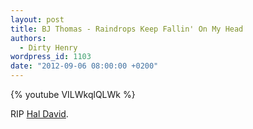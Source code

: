 ```yaml
---
layout: post
title: BJ Thomas - Raindrops Keep Fallin' On My Head
authors:
  - Dirty Henry
wordpress_id: 1103
date: "2012-09-06 08:00:00 +0200"
---
```


{% youtube VILWkqlQLWk %}

RIP [Hal David](https://pitchfork.com/news/47714-rip-songwriter-hal-david/).

